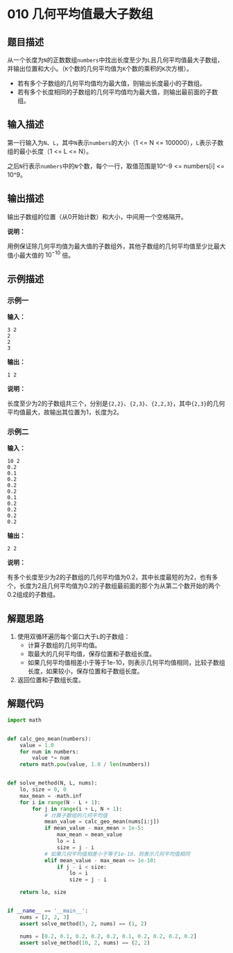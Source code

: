 # 010 几何平均值最大子数组

## 题目描述

从一个长度为`N`的正数数组`numbers`中找出长度至少为`L`且几何平均值最大子数组，并输出位置和大小。（`K`个数的几何平均值为`K`个数的乘积的`K`次方根）。

- 若有多个子数组的几何平均值均为最大值，则输出长度最小的子数组。
- 若有多个长度相同的子数组的几何平均值均为最大值，则输出最前面的子数组。

## 输入描述

第一行输入为`N`、`L`，其中`N`表示`numbers`的大小（1 <= N <= 100000），`L`表示子数组的最小长度（1 <= L <= N）。

之后`N`行表示`numbers`中的`N`个数，每个一行，取值范围是10^-9 <= numbers[i] <= 10^9。

## 输出描述

输出子数组的位置（从0开始计数）和大小，中间用一个空格隔开。

**说明：**

用例保证除几何平均值为最大值的子数组外，其他子数组的几何平均值至少比最大值小最大值的 $10^{-10}$ 倍。

## 示例描述

### 示例一

**输入：**
```text
3 2
2
2
3
```

**输出：**
```text
1 2
```

**说明：** 

长度至少为2的子数组共三个，分别是`{2,2}`、`{2,3}`、`{2,2,3}`，其中`{2,3}`的几何平均值最大，故输出其位置为1，长度为2。

### 示例二

**输入：**
```text
10 2
0.2
0.1
0.2
0.2
0.2
0.1
0.2
0.2
0.2
0.2
```

**输出：**
```text
2 2
```

**说明：** 

有多个长度至少为2的子数组的几何平均值为0.2，其中长度最短的为2，也有多个，长度为2且几何平均值为0.2的子数组最前面的那个为从第二个数开始的两个0.2组成的子数组。

## 解题思路

1. 使用双循环遍历每个窗口大于`L`的子数组：
   - 计算子数组的几何平均值。
   - 取最大的几何平均值，保存位置和子数组长度。
   - 如果几何平均值相差小于等于1e-10，则表示几何平均值相同，比较子数组长度，如果较小，保存位置和子数组长度。
2. 返回位置和子数组长度。    

## 解题代码

```python
import math


def calc_geo_mean(numbers):
    value = 1.0
    for num in numbers:
        value *= num
    return math.pow(value, 1.0 / len(numbers))


def solve_method(N, L, nums):
    lo, size = 0, 0
    max_mean = -math.inf
    for i in range(N - L + 1):
        for j in range(i + L, N + 1):
            # 计算子数组的几何平均值
            mean_value = calc_geo_mean(nums[i:j])
            if mean_value - max_mean > 1e-5:
                max_mean = mean_value
                lo = i
                size = j - i
            # 如果几何平均值相差小于等于1e-10，则表示几何平均值相同
            elif mean_value - max_mean <= 1e-10:
                if j - i < size:
                    lo = i
                    size = j - i

    return lo, size


if __name__ == '__main__':
    nums = [2, 2, 3]
    assert solve_method(3, 2, nums) == (1, 2)

    nums = [0.2, 0.1, 0.2, 0.2, 0.2, 0.1, 0.2, 0.2, 0.2, 0.2]
    assert solve_method(10, 2, nums) == (2, 2)
```
